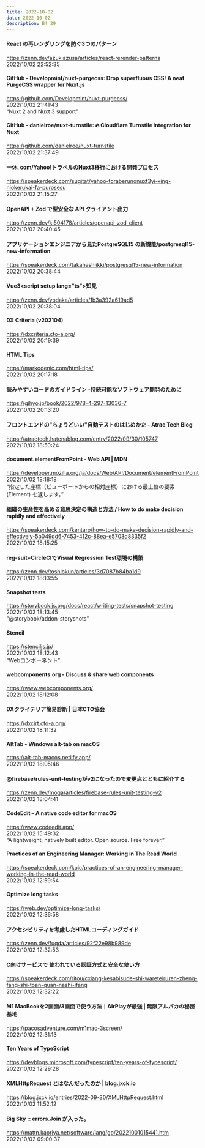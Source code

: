 ```yaml
---
title: 2022-10-02
date: 2022-10-02
description: B! 29
---
```


#### React の再レンダリングを防ぐ3つのパターン
https://zenn.dev/azukiazusa/articles/react-rerender-patterns<br>
2022/10/02 22:52:35<br>


#### GitHub - Developmint/nuxt-purgecss: Drop superfluous CSS! A neat PurgeCSS wrapper for Nuxt.js
https://github.com/Developmint/nuxt-purgecss/<br>
2022/10/02 21:41:43<br>
“Nuxt 2 and Nuxt 3 support”


#### GitHub - danielroe/nuxt-turnstile: 🔥 Cloudflare Turnstile integration for Nuxt
https://github.com/danielroe/nuxt-turnstile<br>
2022/10/02 21:37:49<br>


#### 一休. com/Yahoo!トラベルのNuxt3移行における開発プロセス
https://speakerdeck.com/sugitat/yahoo-toraberunonuxt3yi-xing-niokerukai-fa-purosesu<br>
2022/10/02 21:15:27<br>


#### OpenAPI + Zod で型安全な API クライアント出力
https://zenn.dev/ki504178/articles/openapi_zod_client<br>
2022/10/02 20:40:45<br>


#### アプリケーションエンジニアから見たPostgreSQL15 の新機能/postgresql15-new-information
https://speakerdeck.com/takahashiikki/postgresql15-new-information<br>
2022/10/02 20:38:44<br>


#### Vue3&lt;script setup lang="ts"&gt;知見
https://zenn.dev/yodaka/articles/1b3a392a619ad5<br>
2022/10/02 20:38:04<br>


#### DX Criteria (v202104)
https://dxcriteria.cto-a.org/<br>
2022/10/02 20:19:39<br>


#### HTML Tips
https://markodenic.com/html-tips/<br>
2022/10/02 20:17:18<br>


#### 読みやすいコードのガイドライン -持続可能なソフトウェア開発のために
https://gihyo.jp/book/2022/978-4-297-13036-7<br>
2022/10/02 20:13:20<br>


#### フロントエンドの"ちょうどいい"自動テストのはじめかた - Atrae Tech Blog
https://atraetech.hatenablog.com/entry/2022/09/30/105747<br>
2022/10/02 18:50:24<br>


#### document.elementFromPoint - Web API | MDN
https://developer.mozilla.org/ja/docs/Web/API/Document/elementFromPoint<br>
2022/10/02 18:18:18<br>
“指定した座標（ビューポートからの相対座標）における最上位の要素 (Element) を返します。”


#### 組織の生産性を高める意思決定の構造と方法 / How to do make decision rapidly and effectively
https://speakerdeck.com/kentaro/how-to-do-make-decision-rapidly-and-effectively-5b049dd6-7453-412c-88ea-e5703d8335f2<br>
2022/10/02 18:15:25<br>


#### reg-suit+CircleCIでVisual Regression Test環境の構築
https://zenn.dev/toshiokun/articles/3d7087b84ba1d9<br>
2022/10/02 18:13:55<br>


#### Snapshot tests
https://storybook.js.org/docs/react/writing-tests/snapshot-testing<br>
2022/10/02 18:13:45<br>
"@storybook/addon-storyshots"


#### Stencil
https://stenciljs.jp/<br>
2022/10/02 18:12:43<br>
“Webコンポーネント”


#### webcomponents.org - Discuss & share web components
https://www.webcomponents.org/<br>
2022/10/02 18:12:08<br>


#### DXクライテリア簡易診断 | 日本CTO協会
https://dxcirt.cto-a.org/<br>
2022/10/02 18:11:32<br>


#### AltTab - Windows alt-tab on macOS
https://alt-tab-macos.netlify.app/<br>
2022/10/02 18:05:46<br>


#### @firebase/rules-unit-testingがv2になったので変更点とともに紹介する
https://zenn.dev/moga/articles/firebase-rules-unit-testing-v2<br>
2022/10/02 18:04:41<br>


#### CodeEdit – A native code editor for macOS
https://www.codeedit.app/<br>
2022/10/02 15:49:32<br>
“A lightweight, natively built editor. Open source. Free forever.”


#### Practices of an Engineering Manager: Working in The Read World
https://speakerdeck.com/koic/practices-of-an-engineering-manager-working-in-the-read-world<br>
2022/10/02 12:59:54<br>


#### Optimize long tasks
https://web.dev/optimize-long-tasks/<br>
2022/10/02 12:36:58<br>


#### アクセシビリティを考慮したHTMLコーディングガイド
https://zenn.dev/fuqda/articles/92f22e98b989de<br>
2022/10/02 12:32:53<br>


#### C向けサービスで 使われている認証方式と安全な使い方
https://speakerdeck.com/ritou/cxiang-kesabisude-shi-wareteiruren-zheng-fang-shi-toan-quan-nashi-ifang<br>
2022/10/02 12:32:22<br>


#### M1 MacBookを2画面/3画面で使う方法｜AirPlayが最強 | 無限アルパカの秘密基地
https://pacosadventure.com/m1mac-3screen/<br>
2022/10/02 12:31:13<br>


#### Ten Years of TypeScript
https://devblogs.microsoft.com/typescript/ten-years-of-typescript/<br>
2022/10/02 12:29:28<br>


#### XMLHttpRequest とはなんだったのか | blog.jxck.io
https://blog.jxck.io/entries/2022-09-30/XMLHttpRequest.html<br>
2022/10/02 11:52:12<br>


#### Big Sky :: errors.Join が入った。
https://mattn.kaoriya.net/software/lang/go/20221001015441.htm<br>
2022/10/02 09:00:37<br>


